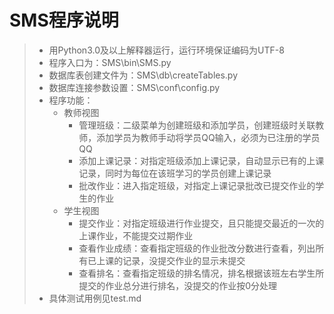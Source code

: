 # SMS程序说明

> - 用Python3.0及以上解释器运行，运行环境保证编码为UTF-8
> - 程序入口为：SMS\bin\SMS.py
> - 数据库表创建文件为：SMS\db\createTables.py
> - 数据库连接参数设置：SMS\conf\config.py
> - 程序功能：
>   - 教师视图
>      - 管理班级：二级菜单为创建班级和添加学员，创建班级时关联教师，添加学员为教师手动将学员QQ输入，必须为已注册的学员QQ
>      - 添加上课记录：对指定班级添加上课记录，自动显示已有的上课记录，同时为每位在该班学习的学员创建上课记录
>      - 批改作业：进入指定班级，对指定上课记录批改已提交作业的学生的作业
>   - 学生视图
>      - 提交作业：对指定班级进行作业提交，且只能提交最近的一次的上课作业，不能提交过期作业
>      - 查看作业成绩：查看指定班级的作业批改分数进行查看，列出所有已上课的记录，没提交作业的显示未提交
>      - 查看排名：查看指定班级的排名情况，排名根据该班左右学生所提交的作业总分进行排名，没提交的作业按0分处理
> - 具体测试用例见test.md